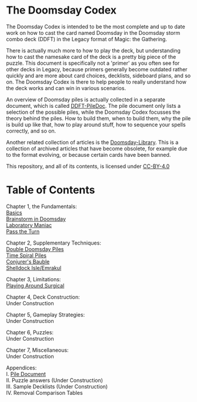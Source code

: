# The Doomsday Codex

The Doomsday Codex is intended to be the most complete and up to date work on
how to cast the card named Doomsday in the Doomsday storm combo deck (DDFT) in
the Legacy format of Magic: the Gathering.

There is actually much more to how to play the deck, but understanding how to
cast the namesake card of the deck is a pretty big piece of the puzzle. This
document is specifically not a 'primer' as you often see for other decks in
Legacy, because primers generally become outdated rather quickly and are more
about card choices, decklists, sideboard plans, and so on. The Doomsday Codex is
there to help people to really understand how the deck works and can win in
various scenarios.

An overview of Doomsday piles is actually collected in a separate document,
which is called [DDFT-PileDoc](https://github.com/Bennotsi-MTG/DDFT-PileDoc).
The pile document only lists a selection of the possible piles, while the
Doomsday Codex focusses the theory behind the piles. How to build them, when to
build them, why the pile is build up like that, how to play around stuff, how to
sequence your spells correctly, and so on.

Another related collection of articles is the
[Doomsday-Library](https://github.com/Bennotsi-MTG/Doomsday-Library). This is a
collection of archived articles that have become obsolete, for example due to
the format evolving, or because certain cards have been banned.

This repository, and all of its contents, is licensed under
[CC-BY-4.0](https://creativecommons.org/licenses/by/4.0/)

# Table of Contents

Chapter 1, the Fundamentals:  
[Basics](/pages-output/ch1/basics)  
[Brainstorm in Doomsday](/pages-output/ch1/brainstorm)  
[Laboratory Maniac](/pages-output/ch1/laboratory-maniac)  
[Pass the Turn](/pages-output/ch1/pass-the-turn)  

Chapter 2, Supplementary Techniques:  
[Double Doomsday Piles](/pages-output/ch2/double-doomsday)   
[Time Spiral Piles](/pages-output/ch2/doomsday-timespiral)    
[Conjurer's Bauble](/pages-output/ch2/cb-piles)  
[Shelldock Isle/Emrakul](/pages-output/ch2/shelldock-emrakul)  


Chapter 3, Limitations:  
[Playing Around Surgical](/pages-output/ch3/surgical)  

Chapter 4, Deck Construction:  
Under Construction  

Chapter 5, Gameplay Strategies:  
Under Construction  

Chapter 6, Puzzles:  
Under Construction  

Chapter 7, Miscellaneous:  
Under Construction  

Appendices:  
I. [Pile Document](/pages-output/appendix/pile-doc)  
II. Puzzle answers (Under Construction)  
III. Sample Decklists (Under Construction)  
IV. Removal Comparison Tables

